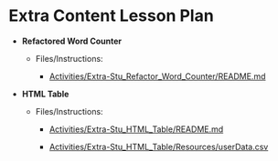 # Extra Content Lesson Plan

* **Refactored Word Counter**

  * Files/Instructions:

    * [Activities/Extra-Stu_Refactor_Word_Counter/README.md](Activities/Extra-Stu_Refactor_Word_Counter/README.md)

* **HTML Table**

  * Files/Instructions:

    * [Activities/Extra-Stu_HTML_Table/README.md](Activities/Extra-Stu_HTML_Table/README.md)

    * [Activities/Extra-Stu_HTML_Table/Resources/userData.csv](Activities/Extra-Stu_HTML_Table/Resources/userData.csv)